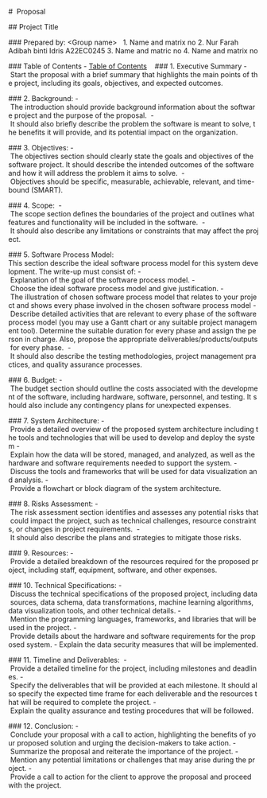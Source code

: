  #  Proposal 
  
 ## Project Title 
  
  
 ### Prepared by: <Group name> 
   1. Name and matrix no 
   2. Nur Farah Adibah binti Idris A22EC0245
   3. Name and matric no
   4. Name and matrix no 
  
 ### Table of Contents 
 - [Table of Contents](#table-of-contents) 
    
 ### 1. Executive Summary 
 - Start the proposal with a brief summary that highlights the main points of the project, including its goals, objectives, and expected outcomes. 
  
 ### 2. Background: 
 - The introduction should provide background information about the software project and the purpose of the proposal.  
 - It should also briefly describe the problem the software is meant to solve, the benefits it will provide, and its potential impact on the organization. 
  
 ### 3. Objectives: 
 - The objectives section should clearly state the goals and objectives of the software project. It should describe the intended outcomes of the software and how it will address the problem it aims to solve.  
 - Objectives should be specific, measurable, achievable, relevant, and time-bound (SMART). 
  
 ### 4. Scope:  
 - The scope section defines the boundaries of the project and outlines what features and functionality will be included in the software.  
 - It should also describe any limitations or constraints that may affect the project. 
  
 ### 5. Software Process Model: 
 This section describe the ideal software process model for this system development. The write-up must consist of: 
 - Explanation of the goal of the software process model. 
 - Choose the ideal software process model and give justification. 
 - The illustration of chosen software process model that relates to your project and shows every phase involved in the chosen software process model 
 - Describe detailed activities that are relevant to every phase of the software process model (you may use a Gantt chart or any suitable project management tool). Determine the suitable duration for every phase and assign the person in charge. Also, propose the appropriate deliverables/products/outputs for every phase.  
 - It should also describe the testing methodologies, project management practices, and quality assurance processes. 
  
 ### 6. Budget: 
 - The budget section should outline the costs associated with the development of the software, including hardware, software, personnel, and testing. It should also include any contingency plans for unexpected expenses. 
  
 ### 7. System Architecture: 
 - Provide a detailed overview of the proposed system architecture including the tools and technologies that will be used to develop and deploy the system 
 - Explain how the data will be stored, managed, and analyzed, as well as the hardware and software requirements needed to support the system. 
 - Discuss the tools and frameworks that will be used for data visualization and analysis. 
 - Provide a flowchart or block diagram of the system architecture. 
  
 ### 8. Risks Assessment: 
 - The risk assessment section identifies and assesses any potential risks that could impact the project, such as technical challenges, resource constraints, or changes in project requirements.  
 - It should also describe the plans and strategies to mitigate those risks. 
  
 ### 9. Resources: 
 - Provide a detailed breakdown of the resources required for the proposed project, including staff, equipment, software, and other expenses. 
  
 ### 10. Technical Specifications: 
 - Discuss the technical specifications of the proposed project, including data sources, data schema, data transformations, machine learning algorithms, data visualization tools, and other technical details. 
 - Mention the programming languages, frameworks, and libraries that will be used in the project. 
 - Provide details about the hardware and software requirements for the proposed system. 
 - Explain the data security measures that will be implemented. 
  
 ### 11. Timeline and Deliverables:  
 - Provide a detailed timeline for the project, including milestones and deadlines. 
 - Specify the deliverables that will be provided at each milestone. It should also specify the expected time frame for each deliverable and the resources that will be required to complete the project. 
 - Explain the quality assurance and testing procedures that will be followed. 
  
 ### 12. Conclusion: 
 - Conclude your proposal with a call to action, highlighting the benefits of your proposed solution and urging the decision-makers to take action. 
 - Summarize the proposal and reiterate the importance of the project. 
 - Mention any potential limitations or challenges that may arise during the project. 
 - Provide a call to action for the client to approve the proposal and proceed with the project. 
  
 
  
 
  
 
